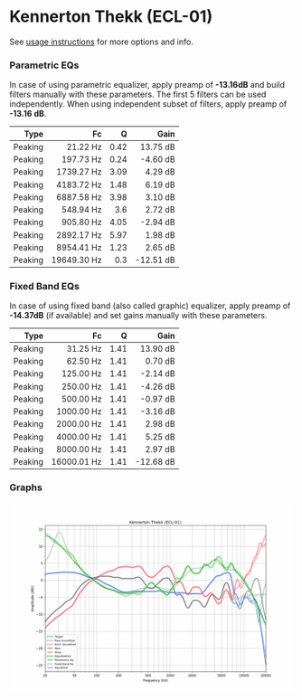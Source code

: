 # Kennerton Thekk (ECL-01)
See [usage instructions](https://github.com/jaakkopasanen/AutoEq#usage) for more options and info.

### Parametric EQs
In case of using parametric equalizer, apply preamp of **-13.16dB** and build filters manually
with these parameters. The first 5 filters can be used independently.
When using independent subset of filters, apply preamp of **-13.16 dB**.

| Type    | Fc          |    Q | Gain      |
|--------:|------------:|-----:|----------:|
| Peaking | 21.22 Hz    | 0.42 | 13.75 dB  |
| Peaking | 197.73 Hz   | 0.24 | -4.60 dB  |
| Peaking | 1739.27 Hz  | 3.09 | 4.29 dB   |
| Peaking | 4183.72 Hz  | 1.48 | 6.19 dB   |
| Peaking | 6887.58 Hz  | 3.98 | 3.10 dB   |
| Peaking | 548.94 Hz   | 3.6  | 2.72 dB   |
| Peaking | 905.80 Hz   | 4.05 | -2.94 dB  |
| Peaking | 2892.17 Hz  | 5.97 | 1.98 dB   |
| Peaking | 8954.41 Hz  | 1.23 | 2.65 dB   |
| Peaking | 19649.30 Hz | 0.3  | -12.51 dB |

### Fixed Band EQs
In case of using fixed band (also called graphic) equalizer, apply preamp of **-14.37dB**
(if available) and set gains manually with these parameters.

| Type    | Fc          |    Q | Gain      |
|--------:|------------:|-----:|----------:|
| Peaking | 31.25 Hz    | 1.41 | 13.90 dB  |
| Peaking | 62.50 Hz    | 1.41 | 0.70 dB   |
| Peaking | 125.00 Hz   | 1.41 | -2.14 dB  |
| Peaking | 250.00 Hz   | 1.41 | -4.26 dB  |
| Peaking | 500.00 Hz   | 1.41 | -0.97 dB  |
| Peaking | 1000.00 Hz  | 1.41 | -3.16 dB  |
| Peaking | 2000.00 Hz  | 1.41 | 2.98 dB   |
| Peaking | 4000.00 Hz  | 1.41 | 5.25 dB   |
| Peaking | 8000.00 Hz  | 1.41 | 2.97 dB   |
| Peaking | 16000.01 Hz | 1.41 | -12.68 dB |

### Graphs
![](./Kennerton%20Thekk%20(ECL-01).png)